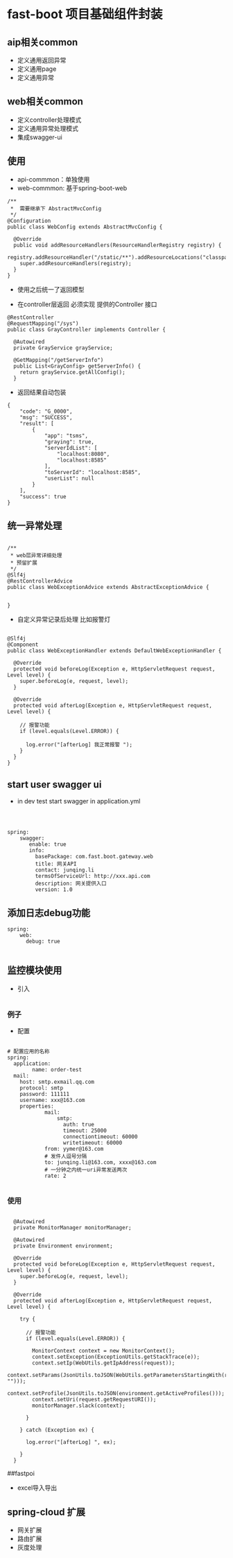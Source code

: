# fast-boot 项目基础组件封装

## aip相关common
* 定义通用返回异常
* 定义通用page
* 定义通用异常


## web相关common
* 定义controller处理模式
* 定义通用异常处理模式
* 集成swagger-ui


## 使用
* api-commmon：单独使用
* web-commmon: 基于spring-boot-web

```
/**
 *  需要继承下 AbstractMvcConfig
 */
@Configuration
public class WebConfig extends AbstractMvcConfig {

  @Override
  public void addResourceHandlers(ResourceHandlerRegistry registry) {
    registry.addResourceHandler("/static/**").addResourceLocations("classpath:/static/");
    super.addResourceHandlers(registry);
  }
}
```

* 使用之后统一了返回模型

* 在controller层返回 必须实现 提供的Controller 接口

```
@RestController
@RequestMapping("/sys")
public class GrayController implements Controller {

  @Autowired
  private GrayService grayService;

  @GetMapping("/getServerInfo")
  public List<GrayConfig> getServerInfo() {
    return grayService.getAllConfig();
  }
```

* 返回结果自动包装

```
{
    "code": "G_0000", 
    "msg": "SUCCESS", 
    "result": [
        {
            "app": "tsms", 
            "graying": true, 
            "serverIdList": [
                "localhost:8080", 
                "localhost:8585"
            ], 
            "toServerId": "localhost:8585", 
            "userList": null
        }
    ], 
    "success": true
}

```

## 统一异常处理

```

/**
 * web层异常详细处理
 * 预留扩展
 */
@Slf4j
@RestControllerAdvice
public class WebExceptionAdvice extends AbstractExceptionAdvice {


}

```
* 自定义异常记录后处理 比如报警灯

```

@Slf4j
@Component
public class WebExceptionHandler extends DefaultWebExceptionHandler {

  @Override
  protected void beforeLog(Exception e, HttpServletRequest request, Level level) {
    super.beforeLog(e, request, level);
  }

  @Override
  protected void afterLog(Exception e, HttpServletRequest request, Level level) {

    // 报警功能
    if (level.equals(Level.ERROR)) {

      log.error("[afterLog] 我正常报警 ");
    }
  }
}

```

## start user swagger ui
* in dev test start swagger in application.yml

```



spring:
    swagger:
       enable: true
       info:
         basePackage: com.fast.boot.gateway.web
         title: 网关API
         contact: junqing.li
         termsOfServiceUrl: http://xxx.api.com
         description: 网关提供入口
         version: 1.0

```

## 添加日志debug功能

```
spring:
    web:
      debug: true
      
```

## 监控模块使用
* 引入

```

```

### 例子
* 配置

```

# 配置应用的名称
spring:
  application:
        name: order-test
  mail:
    host: smtp.exmail.qq.com
    protocol: smtp
    password: 111111
    username: xxx@163.com
    properties:
            mail:
                smtp:
                  auth: true
                  timeout: 25000
                  connectiontimeout: 60000
                  writetimeout: 60000
            from: yymer@163.com
            # 发件人逗号分隔
            to: junqing.li@163.com, xxxx@163.com
            # 一分钟之内统一uri异常发送两次
            rate: 2 


```

### 使用

```

  @Autowired
  private MonitorManager monitorManager;

  @Autowired
  private Environment environment;

  @Override
  protected void beforeLog(Exception e, HttpServletRequest request, Level level) {
    super.beforeLog(e, request, level);
  }

  @Override
  protected void afterLog(Exception e, HttpServletRequest request, Level level) {

    try {

      // 报警功能
      if (level.equals(Level.ERROR)) {

        MonitorContext context = new MonitorContext();
        context.setException(ExceptionUtils.getStackTrace(e));
        context.setIp(WebUtils.getIpAddress(request));
        context.setParams(JsonUtils.toJSON(WebUtils.getParametersStartingWith(request, "")));
        context.setProfile(JsonUtils.toJSON(environment.getActiveProfiles()));
        context.setUri(request.getRequestURI());
        monitorManager.slack(context);

      }

    } catch (Exception ex) {

      log.error("[afterLog] ", ex);

    }
  }

```


##fastpoi
* excel导入导出

## spring-cloud 扩展
* 网关扩展
* 路由扩展
* 灰度处理



